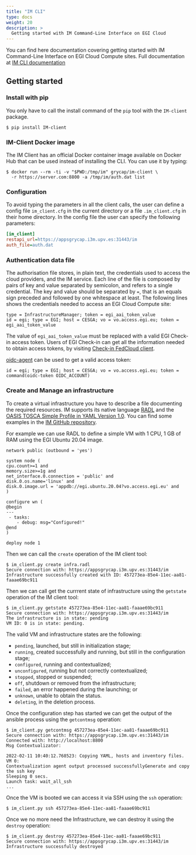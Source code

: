 ```yaml
---
title: "IM CLI"
type: docs
weight: 20
description: >
  Getting started with IM Command-Line Interface on EGI Cloud
---
```



You can find here documentation covering getting started with IM Command-Line
Interface on EGI Cloud Compute sites. Full documentation at
[IM CLI documentation](https://imdocs.readthedocs.io/en/latest/client.html)

## Getting started

### Install with pip

You only have to call the install command of the `pip` tool with the `IM-client`
package.

```shell
$ pip install IM-client
```

### IM-Client Docker image

The IM Client has an official Docker container image available on Docker Hub
that can be used instead of installing the CLI. You can use it by typing:

```shell
$ docker run --rm -ti -v "$PWD:/tmp/im" grycap/im-client \
  -r https://server.com:8800 -a /tmp/im/auth.dat list
```

### Configuration

To avoid typing the parameters in all the client calls, the user can define a
config file `im_client.cfg` in the current directory or a file `.im_client.cfg`
in their home directory. In the config file the user can specify the following
parameters:

```ini
[im_client]
restapi_url=https://appsgrycap.i3m.upv.es:31443/im
auth_file=auth.dat
```

### Authentication data file

The authorisation file stores, in plain text, the credentials used to access the
cloud providers, and the IM service. Each line of the file is composed by pairs
of key and value separated by semicolon, and refers to a single credential. The
key and value should be separated by ` = `, that is an equals sign preceded and
followed by one whitespace at least. The following lines shows the credentials
needed to access an EGI Cloud Compute site:

```shell
type = InfrastructureManager; token = egi_aai_token_value
id = egi; type = EGI; host = CESGA; vo = vo.access.egi.eu; token = egi_aai_token_value
```

The value of `egi_aai_token_value` must be replaced with a valid EGI Check-in
access token. Users of EGI Check-in can get all the information needed to obtain
access tokens, by visiting [Check-in FedCloud client](https://aai.egi.eu/fedcloud/).

[oidc-agent](https://indigo-dc.gitbook.io/oidc-agent/) can be used to get
a valid access token:

```shell
id = egi; type = EGI; host = CESGA; vo = vo.access.egi.eu; token = command(oidc-token OIDC_ACCOUNT)
```

### Create and Manage an infrastructure

To create a virtual infrastructure you have to describe a file documenting
the required resources. IM supports its native language
[RADL](https://imdocs.readthedocs.io/en/latest/radl.html) and the
[OASIS TOSCA Simple Profile in YAML Version 1.0](http://docs.oasis-open.org/tosca/TOSCA-Simple-Profile-YAML/v1.0).
You can find some examples in the
[IM GitHub repository](https://github.com/grycap/im/tree/master/examples).

For example we can use RADL to define a simple VM with 1 CPU, 1 GB of RAM
using the EGI Ubuntu 20.04 image.

```shell
network public (outbound = 'yes')

system node (
cpu.count>=1 and
memory.size>=1g and
net_interface.0.connection = 'public' and
disk.0.os.name='linux' and
disk.0.image.url = 'appdb://egi.ubuntu.20.04?vo.access.egi.eu' and
)

configure wn (
@begin
---
 - tasks:
    - debug: msg="Configured!"
@end
)

deploy node 1
```

Then we can call the `create` operation of the IM client tool:

```shell
$ im_client.py create infra.radl
Secure connection with: https://appsgrycap.i3m.upv.es:31443/im 
Infrastructure successfully created with ID: 457273ea-85e4-11ec-aa81-faaae69bc911
```

Then we can call get the currrent state of infrastructure using the `getstate`
operation of the IM client tool:

```shell
$ im_client.py getstate 457273ea-85e4-11ec-aa81-faaae69bc911
Secure connection with: https://appsgrycap.i3m.upv.es:31443/im 
The infrastructure is in state: pending
VM ID: 0 is in state: pending.
```

The valid VM and infrastructure states are the following:

- `pending`, launched, but still in initialization stage;
- `running`, created successfully and running, but still in the
  configuration stage;
- `configured`, running and contextualized;
- `unconfigured`, running but not correctly contextualized;
- `stopped`, stopped or suspended;
- `off`, shutdown or removed from the infrastructure;
- `failed`, an error happened during the launching; or
- `unknown`, unable to obtain the status.
- `deleting`, in the deletion process.

Once the configuration step has started we can get the output of the ansible
process using the `getcontmsg` operation:


```shell
$ im_client.py getcontmsg 457273ea-85e4-11ec-aa81-faaae69bc911
Secure connection with: https://appsgrycap.i3m.upv.es:31443/im 
Connected with: http://localhost:8800
Msg Contextualizator: 

2022-02-11 10:40:12.768523: Copying YAML, hosts and inventory files.
VM 0:
Contextualization agent output processed successfullyGenerate and copy the ssh key
Sleeping 0 secs.
Launch task: wait_all_ssh
...

```

Once the VM is booted we can access it via SSH using the `ssh` operation:

```shell
$ im_client.py ssh 457273ea-85e4-11ec-aa81-faaae69bc911
```

Once we no more need the Infrastructure, we can destroy it using the `destroy`
operation:

```shell
$ im_client.py destroy 457273ea-85e4-11ec-aa81-faaae69bc911
Secure connection with: https://appsgrycap.i3m.upv.es:31443/im 
Infrastructure successfully destroyed
```

